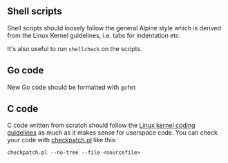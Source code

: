 ## Shell scripts
Shell scripts should loosely follow the general Alpine style which is derived from the Linux Kernel guidelines, i.e. tabs for indentation etc.

It's also useful to run `shellcheck` on the scripts.

## Go code
New Go code should be formatted with `gofmt`

## C code
C code written from scratch should follow the
[Linux kernel coding guidelines](https://git.kernel.org/cgit/linux/kernel/git/stable/linux-stable.git/tree/Documentation/CodingStyle)
as much as it makes sense for userspace code.  You can check your code with [checkpatch.pl](https://git.kernel.org/cgit/linux/kernel/git/stable/linux-stable.git/tree/scripts/checkpatch.pl) like this:
```
checkpatch.pl --no-tree --file <sourcefile>
```
